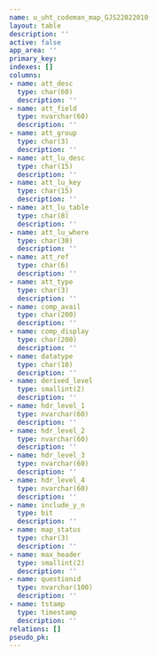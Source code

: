```yaml
---
name: u_uht_codeman_map_GJS22022010
layout: table
description: ''
active: false
app_area: ''
primary_key: 
indexes: []
columns:
- name: att_desc
  type: char(60)
  description: ''
- name: att_field
  type: nvarchar(60)
  description: ''
- name: att_group
  type: char(3)
  description: ''
- name: att_lu_desc
  type: char(15)
  description: ''
- name: att_lu_key
  type: char(15)
  description: ''
- name: att_lu_table
  type: char(8)
  description: ''
- name: att_lu_where
  type: char(30)
  description: ''
- name: att_ref
  type: char(6)
  description: ''
- name: att_type
  type: char(3)
  description: ''
- name: comp_avail
  type: char(200)
  description: ''
- name: comp_display
  type: char(200)
  description: ''
- name: datatype
  type: char(10)
  description: ''
- name: derived_level
  type: smallint(2)
  description: ''
- name: hdr_level_1
  type: nvarchar(60)
  description: ''
- name: hdr_level_2
  type: nvarchar(60)
  description: ''
- name: hdr_level_3
  type: nvarchar(60)
  description: ''
- name: hdr_level_4
  type: nvarchar(60)
  description: ''
- name: include_y_n
  type: bit
  description: ''
- name: map_status
  type: char(3)
  description: ''
- name: max_header
  type: smallint(2)
  description: ''
- name: questionid
  type: nvarchar(100)
  description: ''
- name: tstamp
  type: timestamp
  description: ''
relations: []
pseudo_pk: 
---
```


